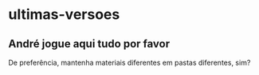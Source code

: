 # ultimas-versoes
## André jogue aqui tudo por favor

De preferência, mantenha materiais diferentes em pastas diferentes, sim?
